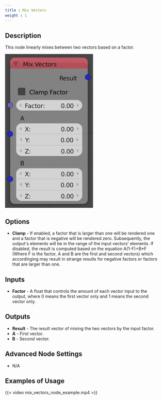 ```yaml
---
title : Mix Vectors
weight : 1
---
```


## Description

This node linearly mixes between two vectors based on a factor.

![image](mix_vectors_node.png)

## Options

  - **Clamp** - If enabled, a factor that is larger than one will be
    rendered one and a factor that is negative will be rendered zero.
    Subsequently, the output's elements will be in the range of the
    input vectors' elements. If disabled, the result is computed based
    on the equation <span class="title-ref">A(1-F)+B\*F</span> (Where
    <span class="title-ref">F</span> is the factor,
    <span class="title-ref">A</span> and
    <span class="title-ref">B</span> are the first and second vectors)
    which accordinging may result in strange results for negative
    factors or factors that are larger than one.

## Inputs

  - **Factor** - A float that controls the amount of each vector input
    to the output, where 0 means the first vector only and 1 means the
    second vector only.

## Outputs

  - **Result** - The result vector of mixing the two vectors by the
    input factor.
  - **A** - First vector.
  - **B** - Second vector.

## Advanced Node Settings

  - N/A

## Examples of Usage

{{< video mix_vectors_node_example.mp4 >}}
